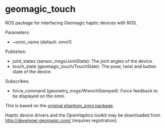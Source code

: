 # geomagic_touch

ROS package for interfacing Geomagic haptic devices with ROS.

Parameters:
- ~omni_name (default: omni1)

Publishes:
- joint_states (sensor_msgs/JointState): The joint angles of the device.
- touch_state (geomagic_touch/TouchState): The pose, twist and button state of the device.

Subscribes:
- force_command (geometry_msgs/WrenchStamped): Force feedback to be displayed on the omni.

This is based on the [original phantom_omni package](http://www.ros.org/wiki/phantom_omni).

Haptic device drivers and the OpenHaptics toolkit may be downloaded from http://developer.geomagic.com/ (requires registration).
